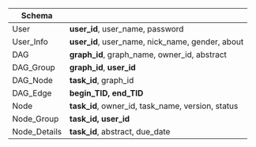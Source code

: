 | Schema       |                                                   |
| ------------ | ------------------------------------------------- |
| User         | **user_id**, user_name, password                  |
| User_Info    | **user_id**, user_name, nick_name, gender, about  |
| DAG          | **graph_id**, graph_name, owner_id, abstract      |
| DAG_Group    | **graph_id**, **user_id**                         |
| DAG_Node     | **task_id**, graph_id                             |
| DAG_Edge     | **begin_TID, end_TID**                            |
| Node         | **task_id**, owner_id, task_name, version, status |
| Node_Group   | **task_id, user_id**                              |
| Node_Details | **task_id**, abstract, due_date                   |








